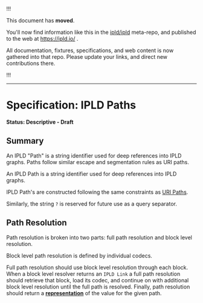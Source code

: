 
!!!

This document has **moved**.

You'll now find information like this in the [ipld/ipld](https://github.com/ipld/ipld/) meta-repo,
and published to the web at https://ipld.io/ .

All documentation, fixtures, specifications, and web content is now gathered into that repo.
Please update your links, and direct new contributions there.

!!!

----

# Specification: IPLD Paths

**Status: Descriptive - Draft**

## Summary

An IPLD "Path" is a string identifier used for deep references into IPLD graphs.
Paths follow similar escape and segmentation rules as URI paths.

An IPLD Path is a string identifier used for deep references into IPLD graphs.

IPLD Path's are constructed following the same constraints as [URI Paths](https://tools.ietf.org/html/rfc3986#section-3.3).

Similarly, the string `?` is reserved for future use as a query separator.

## Path Resolution

Path resolution is broken into two parts: full path resolution and block level resolution.

Block level path resolution is defined by individual codecs.

Full path resolution should use block level resolution through each block.
When a block level resolver returns an `IPLD Link` a full path resolution
should retrieve that block, load its codec, and continue on with additional
block level resolution until the full path is resolved. Finally, path resolution
should return a [**representation**](./IPLD-Path.md#representation)
of the value for the given path.
